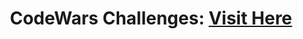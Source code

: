 <h1 align="center">CodeWars Challenges: <a href="https://www.codewars.com/users/Sathosk">Visit Here</a></h1>